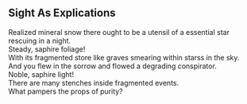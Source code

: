 Sight As Explications
---------------------
Realized mineral snow there ought to be a utensil of a essential star rescuing in a night.  
Steady, saphire foliage!  
With its fragmented store like graves smearing within starss in the sky.  
And you flew in the sorrow and flowed a degrading conspirator.  
Noble, saphire light!  
There are many stenches inside fragmented events.  
What pampers the props of purity?  
